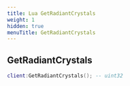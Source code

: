 ```yaml
---
title: Lua GetRadiantCrystals
weight: 1
hidden: true
menuTitle: GetRadiantCrystals
---
```

## GetRadiantCrystals
```lua
client:GetRadiantCrystals(); -- uint32
```